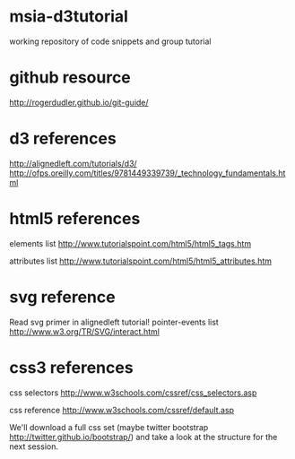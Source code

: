msia-d3tutorial
===============

working repository of code snippets and group tutorial

github resource
===============
http://rogerdudler.github.io/git-guide/

d3 references
===============
http://alignedleft.com/tutorials/d3/
http://ofps.oreilly.com/titles/9781449339739/_technology_fundamentals.html

html5 references
===============
elements list
http://www.tutorialspoint.com/html5/html5_tags.htm

attributes list
http://www.tutorialspoint.com/html5/html5_attributes.htm

svg reference
==============
Read svg primer in alignedleft tutorial!
pointer-events list
http://www.w3.org/TR/SVG/interact.html

css3 references
===============
css selectors
http://www.w3schools.com/cssref/css_selectors.asp

css reference
http://www.w3schools.com/cssref/default.asp

We'll download a full css set (maybe twitter bootstrap http://twitter.github.io/bootstrap/) and take a look at the structure for the next session.
